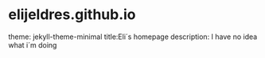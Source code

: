 # elijeldres.github.io
theme: jekyll-theme-minimal
title:Eli´s homepage
description: I have no idea what i´m doing
